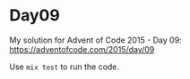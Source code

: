 # Day09

My solution for Advent of Code 2015 - Day 09: https://adventofcode.com/2015/day/09

Use `mix test` to run the code.
